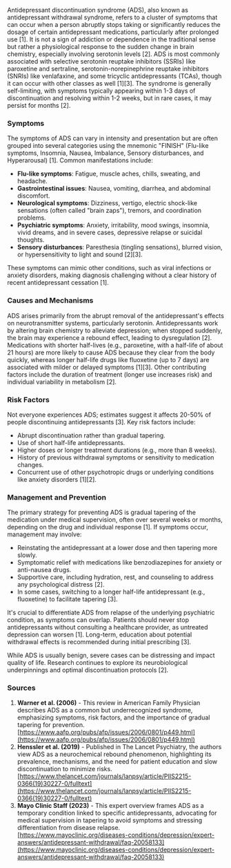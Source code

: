 Antidepressant discontinuation syndrome (ADS), also known as antidepressant withdrawal syndrome, refers to a cluster of symptoms that can occur when a person abruptly stops taking or significantly reduces the dosage of certain antidepressant medications, particularly after prolonged use [1]. It is not a sign of addiction or dependence in the traditional sense but rather a physiological response to the sudden change in brain chemistry, especially involving serotonin levels [2]. ADS is most commonly associated with selective serotonin reuptake inhibitors (SSRIs) like paroxetine and sertraline, serotonin-norepinephrine reuptake inhibitors (SNRIs) like venlafaxine, and some tricyclic antidepressants (TCAs), though it can occur with other classes as well [1][3]. The syndrome is generally self-limiting, with symptoms typically appearing within 1-3 days of discontinuation and resolving within 1-2 weeks, but in rare cases, it may persist for months [2].

### Symptoms
The symptoms of ADS can vary in intensity and presentation but are often grouped into several categories using the mnemonic "FINISH" (Flu-like symptoms, Insomnia, Nausea, Imbalance, Sensory disturbances, and Hyperarousal) [1]. Common manifestations include:
- **Flu-like symptoms**: Fatigue, muscle aches, chills, sweating, and headache.
- **Gastrointestinal issues**: Nausea, vomiting, diarrhea, and abdominal discomfort.
- **Neurological symptoms**: Dizziness, vertigo, electric shock-like sensations (often called "brain zaps"), tremors, and coordination problems.
- **Psychiatric symptoms**: Anxiety, irritability, mood swings, insomnia, vivid dreams, and in severe cases, depressive relapse or suicidal thoughts.
- **Sensory disturbances**: Paresthesia (tingling sensations), blurred vision, or hypersensitivity to light and sound [2][3].

These symptoms can mimic other conditions, such as viral infections or anxiety disorders, making diagnosis challenging without a clear history of recent antidepressant cessation [1].

### Causes and Mechanisms
ADS arises primarily from the abrupt removal of the antidepressant's effects on neurotransmitter systems, particularly serotonin. Antidepressants work by altering brain chemistry to alleviate depression; when stopped suddenly, the brain may experience a rebound effect, leading to dysregulation [2]. Medications with shorter half-lives (e.g., paroxetine, with a half-life of about 21 hours) are more likely to cause ADS because they clear from the body quickly, whereas longer half-life drugs like fluoxetine (up to 7 days) are associated with milder or delayed symptoms [1][3]. Other contributing factors include the duration of treatment (longer use increases risk) and individual variability in metabolism [2].

### Risk Factors
Not everyone experiences ADS; estimates suggest it affects 20-50% of people discontinuing antidepressants [3]. Key risk factors include:
- Abrupt discontinuation rather than gradual tapering.
- Use of short half-life antidepressants.
- Higher doses or longer treatment durations (e.g., more than 8 weeks).
- History of previous withdrawal symptoms or sensitivity to medication changes.
- Concurrent use of other psychotropic drugs or underlying conditions like anxiety disorders [1][2].

### Management and Prevention
The primary strategy for preventing ADS is gradual tapering of the medication under medical supervision, often over several weeks or months, depending on the drug and individual response [1]. If symptoms occur, management may involve:
- Reinstating the antidepressant at a lower dose and then tapering more slowly.
- Symptomatic relief with medications like benzodiazepines for anxiety or anti-nausea drugs.
- Supportive care, including hydration, rest, and counseling to address any psychological distress [2].
- In some cases, switching to a longer half-life antidepressant (e.g., fluoxetine) to facilitate tapering [3].

It's crucial to differentiate ADS from relapse of the underlying psychiatric condition, as symptoms can overlap. Patients should never stop antidepressants without consulting a healthcare provider, as untreated depression can worsen [1]. Long-term, education about potential withdrawal effects is recommended during initial prescribing [3].

While ADS is usually benign, severe cases can be distressing and impact quality of life. Research continues to explore its neurobiological underpinnings and optimal discontinuation protocols [2].

### Sources
1. **Warner et al. (2006)** - This review in American Family Physician describes ADS as a common but underrecognized syndrome, emphasizing symptoms, risk factors, and the importance of gradual tapering for prevention. [https://www.aafp.org/pubs/afp/issues/2006/0801/p449.html](https://www.aafp.org/pubs/afp/issues/2006/0801/p449.html)  
2. **Henssler et al. (2019)** - Published in The Lancet Psychiatry, the authors view ADS as a neurochemical rebound phenomenon, highlighting its prevalence, mechanisms, and the need for patient education and slow discontinuation to minimize risks. [https://www.thelancet.com/journals/lanpsy/article/PIIS2215-0366(19)30227-0/fulltext](https://www.thelancet.com/journals/lanpsy/article/PIIS2215-0366(19)30227-0/fulltext)  
3. **Mayo Clinic Staff (2023)** - This expert overview frames ADS as a temporary condition linked to specific antidepressants, advocating for medical supervision in tapering to avoid symptoms and stressing differentiation from disease relapse. [https://www.mayoclinic.org/diseases-conditions/depression/expert-answers/antidepressant-withdrawal/faq-20058133](https://www.mayoclinic.org/diseases-conditions/depression/expert-answers/antidepressant-withdrawal/faq-20058133)
